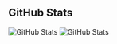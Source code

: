 <h2>GitHub Stats</h2>
<p>
  <img src="https://github-readme-stats.vercel.app/api/top-langs/?username=mdatz&amp;show_icons=true&theme=radical" alt="GitHub Stats">
  <img src="https://github-readme-stats.vercel.app/api?username=mdatz&amp;show_icons=true&theme=radical" alt="GitHub Stats">
</p>
